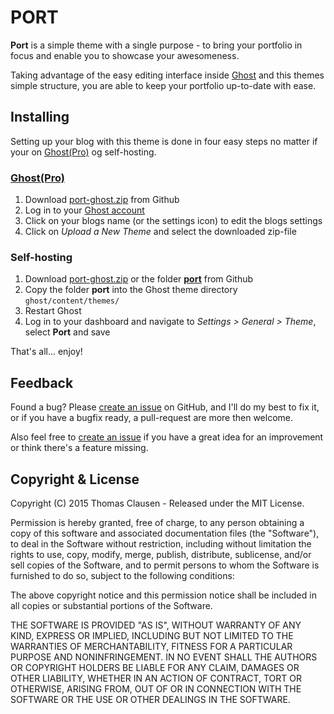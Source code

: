 # PORT

**Port** is a simple theme with a single purpose - to bring your portfolio in focus and enable you to showcase your awesomeness.

Taking advantage of the easy editing interface inside [Ghost](https://ghost.org) and this themes simple structure, you are able to keep your portfolio up-to-date with ease.

## Installing

Setting up your blog with this theme is done in four easy steps no matter if your on [Ghost(Pro)](https://ghost.org/pricing/) og self-hosting.

### [Ghost(Pro)](https://ghost.org/pricing/)
1. Download [port-ghost.zip](https://github.com/thomasclausen/port-ghost/blob/master/port-ghost.zip?raw=true) from Github
2. Log in to your [Ghost account](https://ghost.org/login/)
3. Click on your blogs name (or the settings icon) to edit the blogs settings
4. Click on *Upload a New Theme* and select the downloaded zip-file

### Self-hosting
1. Download [port-ghost.zip](https://github.com/thomasclausen/port-ghost/blob/master/port-ghost.zip?raw=true) or the folder [**port**](https://github.com/thomasclausen/port-ghost/tree/master/port) from Github
2. Copy the folder **port** into the Ghost theme directory `ghost/content/themes/`
3. Restart Ghost
4. Log in to your dashboard and navigate to *Settings > General > Theme*, select **Port** and save

That's all... enjoy!

## Feedback

Found a bug? Please [create an issue](https://github.com/thomasclausen/port-ghost/issues) on GitHub, and I'll do my best to fix it, or if you have a bugfix ready, a pull-request are more then welcome.

Also feel free to [create an issue](https://github.com/thomasclausen/port-ghost/issues) if you have a great idea for an improvement or think there's a feature missing.

## Copyright & License

Copyright (C) 2015 Thomas Clausen - Released under the MIT License.

Permission is hereby granted, free of charge, to any person obtaining a copy of this software and associated documentation files (the "Software"), to deal in the Software without restriction, including without limitation the rights to use, copy, modify, merge, publish, distribute, sublicense, and/or sell copies of the Software, and to permit persons to whom the Software is furnished to do so, subject to the following conditions:

The above copyright notice and this permission notice shall be included in all copies or substantial portions of the Software.

THE SOFTWARE IS PROVIDED "AS IS", WITHOUT WARRANTY OF ANY KIND, EXPRESS OR IMPLIED, INCLUDING BUT NOT LIMITED TO THE WARRANTIES OF MERCHANTABILITY, FITNESS FOR A PARTICULAR PURPOSE AND NONINFRINGEMENT. IN NO EVENT SHALL THE AUTHORS OR COPYRIGHT HOLDERS BE LIABLE FOR ANY CLAIM, DAMAGES OR OTHER LIABILITY, WHETHER IN AN ACTION OF CONTRACT, TORT OR OTHERWISE, ARISING FROM, OUT OF OR IN CONNECTION WITH THE SOFTWARE OR THE USE OR OTHER DEALINGS IN THE SOFTWARE.
